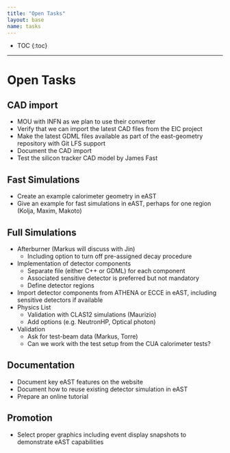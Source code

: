 ```yaml
---
title: "Open Tasks"
layout: base
name: tasks
---
```


* TOC
{:toc}

---

# Open Tasks

## CAD import

* MOU with INFN as we plan to use their converter
* Verify that we can import the latest CAD files from the EIC project
* Make the latest GDML files available as part of the east-geometry repository with Git LFS support
* Document the CAD import
* Test the silicon tracker CAD model by James Fast

## Fast Simulations

* Create an example calorimeter geometry in eAST
* Give an example for fast simulations in eAST, perhaps for one region (Kolja, Maxim, Makoto)

## Full Simulations

* Afterburner (Markus will discuss with Jin)
  * Including option to turn off pre-assigned decay procedure
* Implementation of detector components
  * Separate file (either C++ or GDML) for each component
  * Associated sensitive detector is preferred but not mandatory
  * Define detector regions
* Import detector components from ATHENA or ECCE in eAST, including sensitive detectors if available
* Physics List
  * Validation with CLAS12 simulations (Maurizio)
  * Add options (e.g. NeutronHP, Optical photon)
* Validation
  * Ask for test-beam data (Markus, Torre)
  * Can we work with the test setup from the CUA calorimeter tests?

## Documentation

* Document key eAST features on the website
* Document how to reuse existing detector simulation in eAST
* Prepare an online tutorial

## Promotion

* Select proper graphics including event display snapshots to demonstrate eAST capabilities
